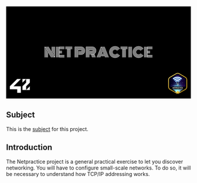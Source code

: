 ![image](https://github.com/ilopez-r/resources/blob/main/covers/cover-net_practice-bonus.png?raw=true)

## Subject
This is the [subject](https://github.com/ilopez-r/resources/blob/main/subjects/04_net_practice_en.pdf) for this project.

## Introduction
The Netpractice project is a general practical exercise to let you discover networking. You will have to configure small-scale networks. To do so, it will be necessary to understand how TCP/IP addressing works.

